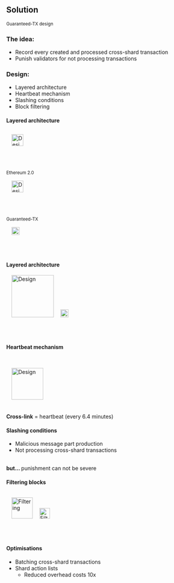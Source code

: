 <!-- .slide: data-background="#146287" -->
## Solution

<small>Guaranteed-TX design</small>


### The idea:
- Record every created and processed cross-shard transaction
- Punish validators for not processing transactions


<div class="container">
    <div class="col">
    <h3>Design: </h2>
    </div>
    <div class="col">
        <ul>
            <li>Layered architecture</li>
            <li>Heartbeat mechanism</li>
            <li>Slashing conditions</li>
            <li>Block filtering</li>    
        </ul>
    </div>
</div>


<h4>Layered architecture</h4>

<div style="margin-top:2em;" class="container">
    <div class="col">
    <img src="img/ledger-old.svg" alt="Design" style="margin-bottom:10%; height: 2.2em; margin-left:1em" />
    <p><small>Ethereum 2.0</small></p>
    </div>
    <div class="col">
    <img src="img/ledger-new.svg" alt="Design" style="margin-bottom:10%; height: 2.2em; margin-left:1em" />
    <p><small>Guaranteed-TX</small></p>
    </div>
</div>

 <img src="img/ledger-legend.svg" alt="Design" style="margin-bottom:10%; height: 1.5em; margin-left:1em" />


<h4>Layered architecture</h4>
<img src="img/overal.svg" alt="Design" style="height: 8em; margin-left:1em" />
<img src="img/overal-legend.svg" alt="Design" style="margin-bottom:10%; height: 1.5em; margin-left:1em" />


<h4>Heartbeat mechanism         </h4>
<img src="img/heartbeat.svg" alt="Design" style="margin-top:2em; margin-bottom:10%; height: 6em; margin-left:1em" />
<p style="margin-top:-1em;">
<b>Cross-link</b> = heartbeat  (every 6.4 minutes) <br> 
<p>


<div style="text-align:left"> 
<h4>Slashing conditions</h4>
   <ul>
            <li>Malicious message part production</li>
            <li>Not processing cross-shard transactions
        </ul>

<p class="fragment"><br>
<b>but... </b> punishment can not be severe
</p>
</div>


<h4>Filtering blocks</h4>
<img src="img/filtering.svg" alt="Filtering" style="margin-top:1em; margin-bottom:10%; height: 4em; margin-left:1em" />
<img src="img/filtering-legend.svg" alt="Filtering" style="margin-bottom:10%; height: 2em; margin-left:1em" />


<div style="text-align:left"> 
<h4>Optimisations</h4>
<ul>
    <li>Batching cross-shard transactions</li>
    <li>Shard action lists
      <ul><li>Reduced overhead costs 10x</li></lu>
                </li>
                </li>
</ul>